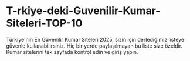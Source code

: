 # T-rkiye-deki-Guvenilir-Kumar-Siteleri-TOP-10
Türkiye'nin En Güvenilir Kumar Siteleri 2025, sizin için derlediğimiz listeye güvenle kullanabilirsiniz. Hiç bir yerde paylaşılmayan bu liste size özeldir. Kumar sitelerini tek sayfada kontrol edin ve giriş yapın.
